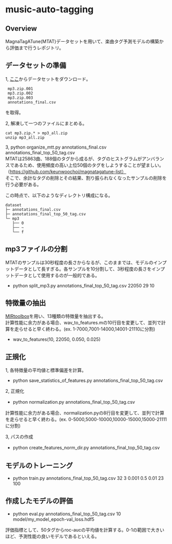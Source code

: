 # music-auto-tagging

## Overview 
MagnaTagATune(MTAT)データセットを用いて、楽曲タグ予測モデルの構築から評価まで行うレポジトリ。

## データセットの準備
1, [ここ](http://mirg.city.ac.uk/codeapps/the-magnatagatune-dataset)からデータセットをダウンロード。
```
 mp3.zip.001
 mp3.zip.002
 mp3.zip.003
 annotations_final.csv
```
を取得。

2, 解凍して一つのファイルにまとめる。
```   
cat mp3.zip.* > mp3_all.zip  
unzip mp3_all.zip
```

3, python organize_mtt.py annotations_final.csv annotations_final_top_50_tag.csv  
MTATは25863曲、188個のタグから成るが、タグのヒストグラムがアンバランスであるため、使用頻度の高い上位50個のタグをしようすることが望ましい。（https://github.com/keunwoochoi/magnatagatune-list）  
そこで、余計なタグの削除とその結果、割り振られなくなったサンプルの削除を行う必要がある。

この時点で、以下のようなディレクトリ構成になる。
```
dataset
├─ annotations_final.csv
├─ annotations_final_top_50_tag.csv
└─ mp3
   ├── 0
   ├── ~
   └── f
```

## mp3ファイルの分割
MTATのサンプルは30秒程度の長さからなるが、このままでは、モデルのインプットデータとして長すぎる。各サンプルを10分割して、3秒程度の長さをインプットデータとして使用するのが一般的である。

- python split_mp3.py annotations_final_top_50_tag.csv 22050 29 10

## 特徴量の抽出
[MIRtoolbox](https://www.jyu.fi/hytk/fi/laitokset/mutku/en/research/materials/mirtoolbox)を用い、13種類の特徴量を抽出する。  
計算性能に余力がある場合、wav_to_features.mの10行目を変更して、並列で計算を走らせると早く終わる。(ex. 1-7000,7001-14000,14001-21110に分割)

- wav_to_features(10, 22050, 0.050, 0.025)

## 正規化
1, 各特徴量の平均値と標準偏差を計算。 
- python save_statistics_of_features.py annotations_final_top_50_tag.csv  

2, 正規化
- python normalization.py annotations_final_top_50_tag.csv　　

計算性能に余力がある場合、normalization.pyの8行目を変更して、並列で計算を走らせると早く終わる。(ex. 0-5000,5000-10000,10000-15000,15000-21111に分割)

3, パスの作成
- python create_features_norm_dir.py annotations_final_top_50_tag.csv　　

## モデルのトレーニング
- python train.py annotations_final_top_50_tag.csv 32 3 0.001 0.5 0.01 23 100

## 作成したモデルの評価
-  python eval.py annotations_final_top_50_tag.csv 10 model/my_model_epoch-val_loss.hdf5  

評価指標として、50タグからroc-aucの平均値を計算する。0-1の範囲で大きいほど、予測性能の良いモデルであるといえる。



